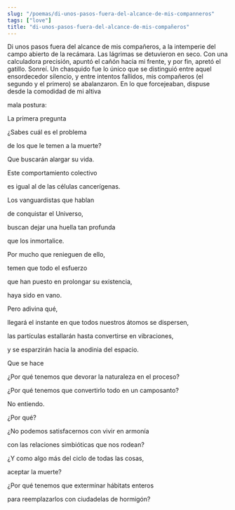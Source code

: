 ```yaml
---
slug: "/poemas/di-unos-pasos-fuera-del-alcance-de-mis-companneros"
tags: ["love"]
title: "di-unos-pasos-fuera-del-alcance-de-mis-compañeros"
---
```

Di unos pasos fuera del alcance de mis compañeros, a la intemperie del campo abierto de la recámara. Las lágrimas se detuvieron en seco. Con una calculadora precisión, apuntó el cañón hacia mi frente, y por fin, apretó el gatillo. Sonreí. Un chasquido fue lo único que se distinguió entre aquel ensordecedor silencio, y entre intentos fallidos, mis compañeros (el segundo y el primero) se abalanzaron. En lo que forcejeaban, dispuse desde la comodidad de mi altiva 

mala postura:

La primera pregunta

¿Sabes cuál es el problema 

de los que le temen a la muerte?

Que buscarán alargar su vida.

Este comportamiento colectivo

es igual al de las células cancerígenas.

Los vanguardistas que hablan 

de conquistar el Universo,

buscan dejar una huella tan profunda

que los inmortalice.

Por mucho que renieguen de ello,

temen que todo el esfuerzo

que han puesto en prolongar su existencia,

haya sido en vano.

Pero adivina qué,

llegará el instante en que todos nuestros átomos se dispersen,

las partículas estallarán hasta convertirse en vibraciones,

y se esparzirán hacia la anodinia del espacio.

Que se hace

¿Por qué tenemos que devorar la naturaleza en el proceso?

¿Por qué tenemos que convertirlo todo en un camposanto?

No entiendo.

¿Por qué?

¿No podemos satisfacernos con vivir en armonía

con las relaciones simbióticas que nos rodean?

¿Y como algo más del ciclo de todas las cosas,

aceptar la muerte?

¿Por qué tenemos que exterminar hábitats enteros

para reemplazarlos con ciudadelas de hormigón?